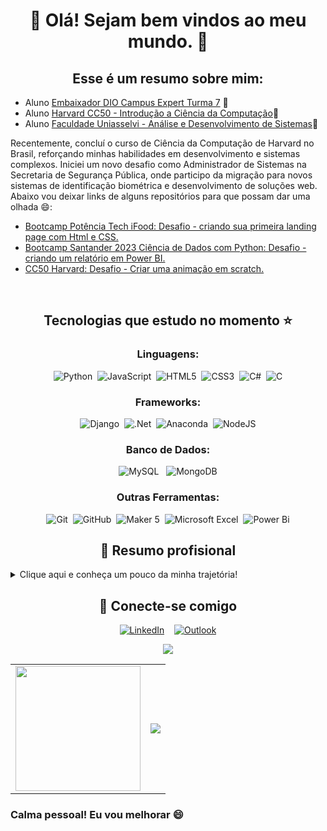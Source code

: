 <div align = "center">

# :cactus: Olá! Sejam bem vindos ao meu mundo. :cactus:

## Esse é um resumo sobre mim:
</div>

- Aluno [Embaixador DIO Campus Expert Turma 7](https://web.dio.me/track/dio-campus-expert-turma-07) 🎯
- Aluno [Harvard CC50 - Introdução a Ciência da Computação](https://ead.estudar.org.br/c/cc50/)🎯
- Aluno [Faculdade Uniasselvi - Análise e Desenvolvimento de Sistemas](https://portal.uniasselvi.com.br/graduacao/tecnologo/analise-e-desenvolvimento-de-sistemas/ead?gclid=Cj0KCQjw2a6wBhCVARIsABPeH1tVNd-ehZz7_WkqhMTbH-PQWKxDXyD6onpEsvsPTDQQWWhyCCasrdgaAhlMEALw_wcB)🎯

Recentemente, concluí o curso de Ciência da Computação de Harvard no Brasil, reforçando minhas habilidades em desenvolvimento e sistemas complexos. Iniciei um novo desafio como Administrador de Sistemas na Secretaria de Segurança Pública, onde participo da migração para novos sistemas de identificação biométrica e desenvolvimento de soluções web. Abaixo vou deixar links de alguns repositórios para que possam dar uma olhada :smile::

- [Bootcamp Potência Tech iFood: Desafio - criando sua primeira landing page com Html e CSS.](https://github.com/JaimeMoreira/trilha-css-desafio-01)
- [Bootcamp Santander 2023 Ciência de Dados com Python: Desafio - criando um relatório em Power BI.](https://github.com/JaimeMoreira/Desafio-DIO-PBI)
- [CC50 Harvard: Desafio - Criar uma animação em scratch.](https://github.com/JaimeMoreira/scratch-Desafio)
<br>
<div align = "center">

## Tecnologias que estudo no momento :star:

### Linguagens:
![Python](https://img.shields.io/badge/python-3670A0?style=for-the-badge&logo=python&logoColor=ffdd54)&nbsp;&nbsp;![JavaScript](https://img.shields.io/badge/javascript-%23323330.svg?style=for-the-badge&logo=javascript&logoColor=%23F7DF1E)&nbsp;&nbsp;![HTML5](https://img.shields.io/badge/html5-%23E34F26.svg?style=for-the-badge&logo=html5&logoColor=white)&nbsp;&nbsp;![CSS3](https://img.shields.io/badge/css3-%231572B6.svg?style=for-the-badge&logo=css3&logoColor=white)&nbsp;&nbsp;![C#](https://img.shields.io/badge/c%23-%23239120.svg?style=for-the-badge&logo=csharp&logoColor=white)&nbsp;&nbsp;![C](https://img.shields.io/badge/c-%2300599C.svg?style=for-the-badge&logo=c&logoColor=white)

### Frameworks:

![Django](https://img.shields.io/badge/django-%23092E20.svg?style=for-the-badge&logo=django&logoColor=white)&nbsp;&nbsp;![.Net](https://img.shields.io/badge/.NET-5C2D91?style=for-the-badge&logo=.net&logoColor=white)&nbsp;&nbsp;![Anaconda](https://img.shields.io/badge/Anaconda-%2344A833.svg?style=for-the-badge&logo=anaconda&logoColor=white)&nbsp;&nbsp;![NodeJS](https://img.shields.io/badge/node.js-6DA55F?style=for-the-badge&logo=node.js&logoColor=white)

### Banco de Dados:

![MySQL](https://img.shields.io/badge/mysql-%2300f.svg?style=for-the-badge&logo=mysql&logoColor=white)&nbsp;&nbsp; ![MongoDB](https://img.shields.io/badge/MongoDB-%234ea94b.svg?style=for-the-badge&logo=mongodb&logoColor=white)

### Outras Ferramentas:

![Git](https://img.shields.io/badge/git-%23F05033.svg?style=for-the-badge&logo=git&logoColor=white)&nbsp;&nbsp;![GitHub](https://img.shields.io/badge/github-%23121011.svg?style=for-the-badge&logo=github&logoColor=white)&nbsp;
<img alt="Maker 5" src="https://img.shields.io/badge/-maker_5-2C6CAF?&logoColor=white&style=for-the-badge"/>&nbsp;
![Microsoft Excel](https://img.shields.io/badge/Microsoft_Excel-217346?style=for-the-badge&logo=microsoft-excel&logoColor=white)&nbsp;&nbsp;![Power Bi](https://img.shields.io/badge/power_bi-F2C811?style=for-the-badge&logo=powerbi&logoColor=black)
</div>

<div align = "center">

## :evergreen_tree: Resumo profisional
</div>

<details>

<summary> Clique aqui e conheça um pouco da minha trajetória! </summary>

Me chamo <b>Jaime Moreira</b>, sou de Salvador- Ba e atualmente estou no processo de graduação em Análise e Desenvolvimento de Sistemas (4° período). Trabalhei durante 6 anos como Analista de Suporte Service Desk na Secretaria de Segurança Pública da Bahia (SSP-BA), logo após sair para exercer um cargo de Técnico administrativo na Secretaria da Educação da Bahia - SEC, onde fiquei por 1 ano e 2 meses. Atualmente estou de volta na SSP, porém exercendo o cargo de Administrador de Sistemas. Nesses anos de trabalho com tecnologia e  administração pública conseguir somar muitas habilidades primordiais, desde manutenção de hardwares e softwares biométricos, até a criação de dashboards e sistemas com Powerbi para uso de Secretarios do Estado, e sistemas com google sheets para agilizar todo o processo de demandas do setor de notas técnicas do Governador e Secretaria de Educação.
Iniciei meus estudos na área da Programação em 2023, visando me tornar um Desenvolvedor WEB e nesse momento estou desenvolvendo (já em produção) um sistema de apoio que está sendo utilizado nos SAC's espalhados em toda a Bahia. com a criação desse sistema, e estudos diários, estou agregando stacks e habilidades em Python, Django, Html, CSS, JavaScript, entre outras ferramentas.

</details>

<div align = "center">

## :link: Conecte-se comigo 

[![LinkedIn](https://img.shields.io/badge/linkedin-%230077B5.svg?style=for-the-badge&logo=linkedin&logoColor=white)](https://www.linkedin.com/in/jaime-moreira-a6a69a266/)&nbsp;&nbsp;&nbsp;&nbsp;[![Outlook](https://img.shields.io/badge/Microsoft_Outlook-0078D4?style=for-the-badge&logo=microsoft-outlook&logoColor=white)](mailto:jaime.moreira1995@outlook.com)
<br>


<img src="https://capsule-render.vercel.app/api?type=waving&color=gradient&height=100%&width=300%&section=footer"/>
</div>

<table cellpadding="0">
    <tr style="padding: 0">
      <!-- GitHub Stats Card -->  
      <td valign="top">
        <img height="200" src="https://github-readme-stats.vercel.app/api?username=JaimeMoreira&show_icons=true&theme=radical#gh-dark-mode-only"/>
      </td>
      <td>
        <img src="https://github-readme-streak-stats.herokuapp.com/?user=JaimeMoreira&hide_border=true&date_format=M%20j%5B%2C%20Y%5D&theme=radical&stroke=2D3742&ring=6bbbca&fire=6bbbca&currStreakNum=fff&sideNums=6bbbca&currStreakLabel=6bbbca&sideLabels=fff&dates=fff">
      </td>
    </tr>
  </table>



### Calma pessoal! Eu vou melhorar :smile:

<!---
JaimeMoreira/JaimeMoreira is a ✨ special ✨ repository because its `README.md` (this file) appears on your GitHub profile.
You can click the Preview link to take a look at your changes.
--->
